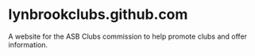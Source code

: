 # lynbrookclubs.github.com
A website for the ASB Clubs commission to help promote clubs and offer information.
